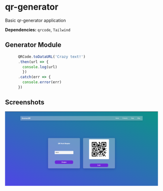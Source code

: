 # qr-generator

Basic qr-generator application

**Dependencies:** `qrcode`, `Tailwind` 

## Generator Module
```js
      QRCode.toDataURL('Crazy text!')
      .then(url => {
        console.log(url)
        })
      .catch(err => {
        console.error(err)
      })
```

## Screenshots

![ss](https://raw.githubusercontent.com/Gosmacx/qr-generator/main/screenshots/ss.png)
